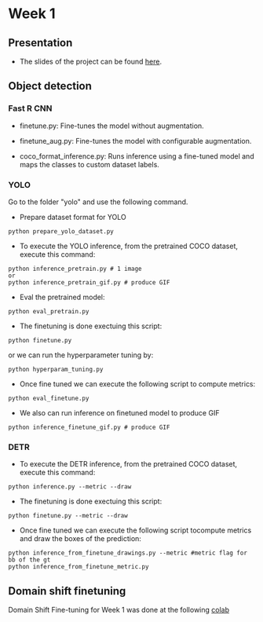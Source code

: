 # Week 1
## Presentation
* The slides of the project can be found [here](https://docs.google.com/presentation/d/1SPHVbv9CpBlOdyE1i5LMe4Scj5LjWOr8vCCc4I8aot4/edit?usp=sharing).
## Object detection
### Fast R CNN

* finetune.py: Fine-tunes the model without augmentation.

* finetune_aug.py: Fine-tunes the model with configurable augmentation.

* coco_format_inference.py: Runs inference using a fine-tuned model and maps the classes to custom dataset labels.


### YOLO
Go to the folder "yolo" and use the following command.

* Prepare dataset format for YOLO

```
python prepare_yolo_dataset.py
```

* To execute the YOLO inference, from the pretrained COCO dataset, execute this command:
```
python inference_pretrain.py # 1 image
or
python inference_pretrain_gif.py # produce GIF
```

* Eval the pretrained model:

```
python eval_pretrain.py
```

* The finetuning is done exectuing this script:
```
python finetune.py
```
or we can run the hyperparameter tuning by:
```
python hyperparam_tuning.py
```

* Once fine tuned we can execute the following script to compute metrics:

```
python eval_finetune.py
```

* We also can run inference on finetuned model to produce GIF

```
python inference_finetune_gif.py # produce GIF
```  

### DETR
* To execute the DETR inference, from the pretrained COCO dataset, execute this command:
```
python inference.py --metric --draw
```

* The finetuning is done exectuing this script:
```
python finetune.py --metric --draw
```

* Once fine tuned we can execute the following script tocompute metrics and draw the boxes of the prediction:
```
python inference_from_finetune_drawings.py --metric #metric flag for bb of the gt
python inference_from_finetune_metric.py
```
## Domain shift finetuning
Domain Shift Fine-tuning for Week 1 was done at the following [colab](https://colab.research.google.com/drive/1Q5p8f6BDDYjekYZfyUAoHYOYUSBzHeYD#scrollTo=EU2kC_VEli1E)

